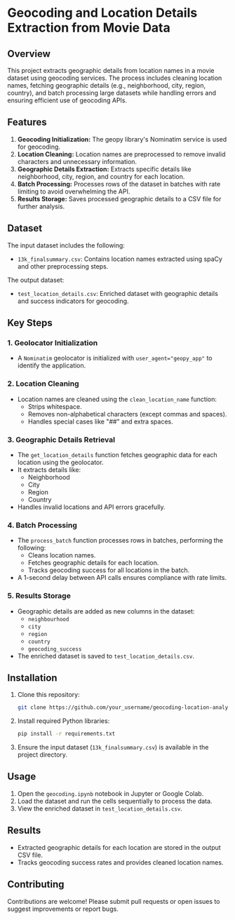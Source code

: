 # Geocoding and Location Details Extraction from Movie Data

## Overview
This project extracts geographic details from location names in a movie dataset using geocoding services. The process includes cleaning location names, fetching geographic details (e.g., neighborhood, city, region, country), and batch processing large datasets while handling errors and ensuring efficient use of geocoding APIs.

## Features
1. **Geocoding Initialization:** The geopy library's Nominatim service is used for geocoding.
2. **Location Cleaning:** Location names are preprocessed to remove invalid characters and unnecessary information.
3. **Geographic Details Extraction:** Extracts specific details like neighborhood, city, region, and country for each location.
4. **Batch Processing:** Processes rows of the dataset in batches with rate limiting to avoid overwhelming the API.
5. **Results Storage:** Saves processed geographic details to a CSV file for further analysis.

## Dataset
The input dataset includes the following:
- `13k_finalsummary.csv`: Contains location names extracted using spaCy and other preprocessing steps.

The output dataset:
- `test_location_details.csv`: Enriched dataset with geographic details and success indicators for geocoding.

## Key Steps
### 1. Geolocator Initialization
- A `Nominatim` geolocator is initialized with `user_agent="geopy_app"` to identify the application.

### 2. Location Cleaning
- Location names are cleaned using the `clean_location_name` function:
  - Strips whitespace.
  - Removes non-alphabetical characters (except commas and spaces).
  - Handles special cases like "##" and extra spaces.

### 3. Geographic Details Retrieval
- The `get_location_details` function fetches geographic data for each location using the geolocator.
- It extracts details like:
  - Neighborhood
  - City
  - Region
  - Country
- Handles invalid locations and API errors gracefully.

### 4. Batch Processing
- The `process_batch` function processes rows in batches, performing the following:
  - Cleans location names.
  - Fetches geographic details for each location.
  - Tracks geocoding success for all locations in the batch.
- A 1-second delay between API calls ensures compliance with rate limits.

### 5. Results Storage
- Geographic details are added as new columns in the dataset:
  - `neighbourhood`
  - `city`
  - `region`
  - `country`
  - `geocoding_success`
- The enriched dataset is saved to `test_location_details.csv`.

## Installation
1. Clone this repository:
   ```bash
   git clone https://github.com/your_username/geocoding-location-analysis.git
   ```
2. Install required Python libraries:
   ```bash
   pip install -r requirements.txt
   ```
3. Ensure the input dataset (`13k_finalsummary.csv`) is available in the project directory.

## Usage
1. Open the `geocoding.ipynb` notebook in Jupyter or Google Colab.
2. Load the dataset and run the cells sequentially to process the data.
3. View the enriched dataset in `test_location_details.csv`.

## Results
- Extracted geographic details for each location are stored in the output CSV file.
- Tracks geocoding success rates and provides cleaned location names.


## Contributing
Contributions are welcome! Please submit pull requests or open issues to suggest improvements or report bugs.


